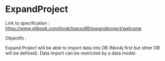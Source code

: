 # ExpandProject

Link to specification : https://www.gitbook.com/book/traxxx86/expandproject/welcome

Objectifs :

Expand Project will be able to import data into DB (Neo4j first but other DB will be defined).
Data import can be restricted by a data model.